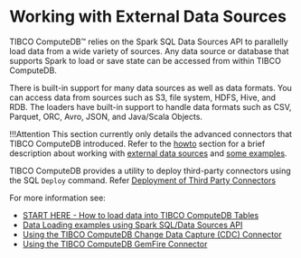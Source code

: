 # Working with External Data Sources

TIBCO ComputeDB™ relies on the Spark SQL Data Sources API to parallelly load data from a wide variety of sources. Any data source or database that supports Spark to load or save state can be accessed from within TIBCO ComputeDB. 

There is built-in support for many data sources as well as data formats. You can access data from sources such as S3, file system, HDFS, Hive, and RDB. The loaders have built-in support to handle data formats such as CSV, Parquet, ORC, Avro, JSON, and Java/Scala Objects.

!!!Attention
	This section currently only details the advanced connectors that TIBCO ComputeDB introduced. Refer to the [howto](../howto.md) section for a brief description about working with [external data sources](../howto/load_data_into_snappydata_tables.md) and [some examples](../howto/load_data_from_external_data_stores.md). 

TIBCO ComputeDB provides a utility to deploy third-party connectors using the SQL `Deploy` command. Refer [Deployment of Third Party Connectors](/connectors/deployment_dependency_jar.md)

For more information see:

* [START HERE - How to load data into TIBCO ComputeDB Tables](../howto/load_data_into_snappydata_tables.md)
* [Data Loading examples using Spark SQL/Data Sources API](../howto/load_data_from_external_data_stores.md)
* [Using the TIBCO ComputeDB Change Data Capture (CDC) Connector](cdc_connector.md)
* [Using the TIBCO ComputeDB GemFire Connector](gemfire_connector.md)
